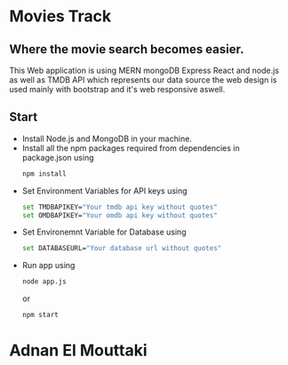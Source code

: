 # Movies Track
## Where the movie search becomes easier.
This Web application is using MERN mongoDB Express React and node.js as well as TMDB API which represents our data source the web design is used mainly with bootstrap and it's web responsive aswell.

## Start
* Install Node.js and MongoDB in your machine.
* Install all the npm packages required from dependencies in package.json using
  ```sh
  npm install
  ```
* Set Environment Variables for API keys using
  ```sh
  set TMDBAPIKEY="Your tmdb api key without quotes"
  set OMDBAPIKEY="Your omdb api key without quotes"
  ```
* Set Environemnt Variable for Database using
  ```sh
  set DATABASEURL="Your database url without quotes"
  ```
* Run app using 
  ```sh
  node app.js
  ```
  or
  ```sh
  npm start
  ```

# Adnan El Mouttaki

